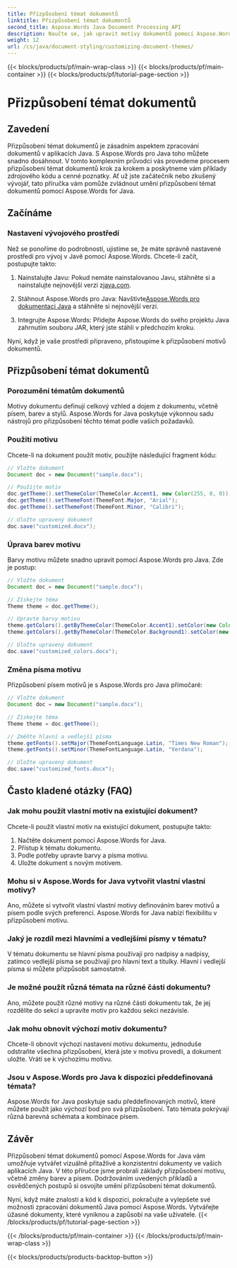 ```yaml
---
title: Přizpůsobení témat dokumentů
linktitle: Přizpůsobení témat dokumentů
second_title: Aspose.Words Java Document Processing API
description: Naučte se, jak upravit motivy dokumentů pomocí Aspose.Words pro Java. Tento komplexní průvodce poskytuje podrobné pokyny a příklady zdrojového kódu.
weight: 12
url: /cs/java/document-styling/customizing-document-themes/
---
```


{{< blocks/products/pf/main-wrap-class >}}
{{< blocks/products/pf/main-container >}}
{{< blocks/products/pf/tutorial-page-section >}}

# Přizpůsobení témat dokumentů


## Zavedení

Přizpůsobení témat dokumentů je zásadním aspektem zpracování dokumentů v aplikacích Java. S Aspose.Words pro Java toho můžete snadno dosáhnout. V tomto komplexním průvodci vás provedeme procesem přizpůsobení témat dokumentů krok za krokem a poskytneme vám příklady zdrojového kódu a cenné poznatky. Ať už jste začátečník nebo zkušený vývojář, tato příručka vám pomůže zvládnout umění přizpůsobení témat dokumentů pomocí Aspose.Words for Java.

## Začínáme

### Nastavení vývojového prostředí

Než se ponoříme do podrobností, ujistíme se, že máte správně nastavené prostředí pro vývoj v Javě pomocí Aspose.Words. Chcete-li začít, postupujte takto:

1.  Nainstalujte Javu: Pokud nemáte nainstalovanou Javu, stáhněte si a nainstalujte nejnovější verzi z[java.com](https://www.java.com/).

2.  Stáhnout Aspose.Words pro Java: Navštivte[Aspose.Words pro dokumentaci Java](https://reference.aspose.com/words/java/) a stáhněte si nejnovější verzi.

3. Integrujte Aspose.Words: Přidejte Aspose.Words do svého projektu Java zahrnutím souboru JAR, který jste stáhli v předchozím kroku.

Nyní, když je vaše prostředí připraveno, přistoupíme k přizpůsobení motivů dokumentů.

## Přizpůsobení témat dokumentů

### Porozumění tématům dokumentů

Motivy dokumentu definují celkový vzhled a dojem z dokumentu, včetně písem, barev a stylů. Aspose.Words for Java poskytuje výkonnou sadu nástrojů pro přizpůsobení těchto témat podle vašich požadavků.

### Použití motivu

Chcete-li na dokument použít motiv, použijte následující fragment kódu:

```java
// Vložte dokument
Document doc = new Document("sample.docx");

// Použijte motiv
doc.getTheme().setThemeColor(ThemeColor.Accent1, new Color(255, 0, 0));
doc.getTheme().setThemeFont(ThemeFont.Major, "Arial");
doc.getTheme().setThemeFont(ThemeFont.Minor, "Calibri");

// Uložte upravený dokument
doc.save("customized.docx");
```

### Úprava barev motivu

Barvy motivu můžete snadno upravit pomocí Aspose.Words pro Java. Zde je postup:

```java
// Vložte dokument
Document doc = new Document("sample.docx");

// Získejte téma
Theme theme = doc.getTheme();

// Upravte barvy motivu
theme.getColors().getByThemeColor(ThemeColor.Accent1).setColor(new Color(0, 128, 255));
theme.getColors().getByThemeColor(ThemeColor.Background1).setColor(new Color(240, 240, 240));

// Uložte upravený dokument
doc.save("customized_colors.docx");
```

### Změna písma motivu

Přizpůsobení písem motivů je s Aspose.Words pro Java přímočaré:

```java
// Vložte dokument
Document doc = new Document("sample.docx");

// Získejte téma
Theme theme = doc.getTheme();

// Změňte hlavní a vedlejší písma
theme.getFonts().setMajor(ThemeFontLanguage.Latin, "Times New Roman");
theme.getFonts().setMinor(ThemeFontLanguage.Latin, "Verdana");

// Uložte upravený dokument
doc.save("customized_fonts.docx");
```

## Často kladené otázky (FAQ)

### Jak mohu použít vlastní motiv na existující dokument?

Chcete-li použít vlastní motiv na existující dokument, postupujte takto:

1. Načtěte dokument pomocí Aspose.Words for Java.
2. Přístup k tématu dokumentu.
3. Podle potřeby upravte barvy a písma motivu.
4. Uložte dokument s novým motivem.

### Mohu si v Aspose.Words for Java vytvořit vlastní vlastní motivy?

Ano, můžete si vytvořit vlastní vlastní motivy definováním barev motivů a písem podle svých preferencí. Aspose.Words for Java nabízí flexibilitu v přizpůsobení motivu.

### Jaký je rozdíl mezi hlavními a vedlejšími písmy v tématu?

V tématu dokumentu se hlavní písma používají pro nadpisy a nadpisy, zatímco vedlejší písma se používají pro hlavní text a titulky. Hlavní i vedlejší písma si můžete přizpůsobit samostatně.

### Je možné použít různá témata na různé části dokumentu?

Ano, můžete použít různé motivy na různé části dokumentu tak, že jej rozdělíte do sekcí a upravíte motiv pro každou sekci nezávisle.

### Jak mohu obnovit výchozí motiv dokumentu?

Chcete-li obnovit výchozí nastavení motivu dokumentu, jednoduše odstraňte všechna přizpůsobení, která jste v motivu provedli, a dokument uložte. Vrátí se k výchozímu motivu.

### Jsou v Aspose.Words pro Java k dispozici předdefinovaná témata?

Aspose.Words for Java poskytuje sadu předdefinovaných motivů, které můžete použít jako výchozí bod pro svá přizpůsobení. Tato témata pokrývají různá barevná schémata a kombinace písem.

## Závěr

Přizpůsobení témat dokumentů pomocí Aspose.Words for Java vám umožňuje vytvářet vizuálně přitažlivé a konzistentní dokumenty ve vašich aplikacích Java. V této příručce jsme probrali základy přizpůsobení motivu, včetně změny barev a písem. Dodržováním uvedených příkladů a osvědčených postupů si osvojíte umění přizpůsobení témat dokumentů.

Nyní, když máte znalosti a kód k dispozici, pokračujte a vylepšete své možnosti zpracování dokumentů Java pomocí Aspose.Words. Vytvářejte úžasné dokumenty, které vyniknou a zapůsobí na vaše uživatele.
{{< /blocks/products/pf/tutorial-page-section >}}

{{< /blocks/products/pf/main-container >}}
{{< /blocks/products/pf/main-wrap-class >}}

{{< blocks/products/products-backtop-button >}}
